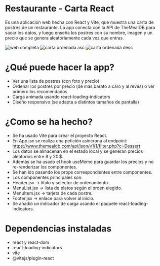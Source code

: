 # Restaurante - Carta React
Es una aplicación web hecha con React y Vite, que muestra una carta de postres de un restaurante. La app conecta con la API de TheMealDB para sacar los datos, y luego enseña los postres con su nombre, imagen y un precio que se genera aleatoriamente cada vez que entras.

![web completa](image.png)
![carta ordenada asc](image-1.png)
![carta ordenada desc](image-2.png)

# ¿Qué puede hacer la app?
- Ver una lista de postres (con foto y precio)
- Ordenar los postres por precio (de más barato a caro y al revés) o ver primero los recomendados
- Carga animada usando react-loading-indicators
- Diseño responsivo (se adapta a distintos tamaños de pantalla)

# ¿Como se ha hecho?
- Se ha usado Vite para crear el proyecto React.
- En App.jsx se realiza una petición asíncrona al endpoint:
https://www.themealdb.com/api/json/v1/1/filter.php?c=Dessert
- Los datos se almacenan en el estado local y se generan precios aleatorios entre 8 y 20 $.
- Además se ha usado el hook useMemo para guardar los precios y no re-renderizar los componentes.
- Se han ido pasando los props correspondientes entre componentes.
- Los componentes principales son:
- Header.jsx → título y selector de ordenamiento.
- MenuList.jsx → lista de platos según el orden elegido.
- MenuItem.jsx → tarjeta de cada postre.
- Footer.jsx → enlace para volver al inicio.
- Se añadió un indicador de carga usando el paquete react-loading-indicators.

# Dependencias instaladas
- react y react-dom
- react-loading-indicators
- vite
- @vitejs/plugin-react